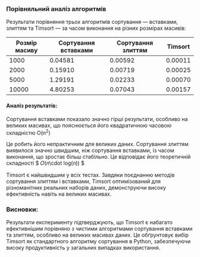 ### Порівняльний аналіз алгоритмів

Результати порівняння трьох алгоритмів сортування — вставками, злиттям та Timsort — за часом виконання на різних розмірах масивів:

| Розмір масиву | Сортування вставками | Сортування злиттям | Timsort |
| ------------- | -------------------- | ------------------ | ------- |
| 1000          | 0.04581              | 0.00592            | 0.00011 |
| 2000          | 0.15910              | 0.00719            | 0.00025 |
| 5000          | 1.29191              | 0.02233            | 0.00070 |
| 10000         | 4.80253              | 0.07043            | 0.00157 |

#### Аналіз результатів:

Сортування вставками показало значно гірші результати, особливо на великих масивах, що пояснюється його квадратичною часовою складністю
O(n<sup>2</sup>)

Це робить його непрактичним для великих даних.
Сортування злиттям виявилося значно швидшим, ніж сортування вставками, із часом виконання, що зростає більш стабільно. Це відповідає його теоретичній складності
$ 𝑂(𝑛\cdot log(𝑛)) $

Timsort є найшвидшим у всіх тестах. Завдяки поєднанню методів сортування злиттям і вставками, Timsort оптимізований для різноманітних реальних наборів даних, демонструючи високу ефективність навіть на великих масивах.

### Висновки:

Результати експерименту підтверджують, що Timsort є набагато ефективнішим порівняно з чистими алгоритмами сортування вставками та злиттям, особливо на великих масивах даних. Це обґрунтовує вибір Timsort як стандартного алгоритму сортування в Python, забезпечуючи високу продуктивність у загальних випадках використання.
